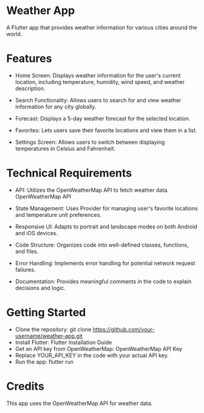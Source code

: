# Weather App
 A Flutter app that provides weather information for various cities around the world.

# Features
- Home Screen: Displays weather information for the user's current location, including temperature, humidity, wind speed, and weather description.

- Search Functionality: Allows users to search for and view weather information for any city globally.

- Forecast: Displays a 5-day weather forecast for the selected location.

- Favorites: Lets users save their favorite locations and view them in a list.

- Settings Screen: Allows users to switch between displaying temperatures in Celsius and Fahrenheit.

# Technical Requirements

- API: Utilizes the OpenWeatherMap API to fetch weather data. OpenWeatherMap API

- State Management: Uses Provider for managing user's favorite locations and temperature unit preferences.

- Responsive UI: Adapts to portrait and landscape modes on both Android and iOS devices.

- Code Structure: Organizes code into well-defined classes, functions, and files.

- Error Handling: Implements error handling for potential network request failures.

- Documentation: Provides meaningful comments in the code to explain decisions and logic.

# Getting Started
- Clone the repository: git clone https://github.com/your-username/weather-app.git
- Install Flutter: Flutter Installation Guide
- Get an API key from OpenWeatherMap: OpenWeatherMap API Key
- Replace YOUR_API_KEY in the code with your actual API key.
- Run the app: flutter run

# Credits
This app uses the OpenWeatherMap API for weather data.